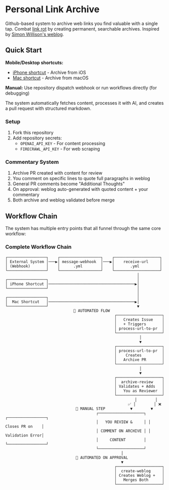 # Personal Link Archive

Github-based system to archive web links you find valuable with a single tap.
Combat [link rot](https://en.wikipedia.org/wiki/Link_rot) by creating permanent, searchable archives.
Inspired by [Simon Willison's weblog](https://simonwillison.net/2024/Dec/22/link-blog/).

## Quick Start

**Mobile/Desktop shortcuts:**
- [iPhone shortcut](triggers/iphone/) - Archive from iOS
- [Mac shortcut](triggers/mac/) - Archive from macOS

**Manual:** Use repository dispatch webhook or run workflows directly (for debugging)

The system automatically fetches content, processes it with AI, and creates a pull request with structured markdown.

### Setup

1. Fork this repository
2. Add repository secrets:
   - `OPENAI_API_KEY` - For content processing
   - `FIRECRAWL_API_KEY` - For web scraping

### Commentary System

1. Archive PR created with content for review
2. You comment on specific lines to quote full paragraphs in weblog
3. General PR comments become "Additional Thoughts" 
4. On approval: weblog auto-generated with quoted content + your commentary
5. Both archive and weblog validated before merge

## Workflow Chain

The system has multiple entry points that all funnel through the same core workflow:

### Complete Workflow Chain

```
┌─────────────────┐    ┌──────────────────┐    ┌────────────────────┐
│ External System │───▶│ message-webhook  │───▶│    receive-url     │
│ (Webhook)       │    │      .yml        │    │       .yml         │
└─────────────────┘    └──────────────────┘    └────────────────────┘
                                                          │
┌─────────────────┐                                       │
│ iPhone Shortcut │──────────────────────────────────────▶│
└─────────────────┘                                       │
                                                          │
┌─────────────────┐                                       │
│  Mac Shortcut   │──────────────────────────────────────▶│
└─────────────────┘                                       ▼
                              🤖 AUTOMATED FLOW           
                                                ┌────────────────────┐
                                                │   Creates Issue    │
                                                │   + Triggers       │
                                                │ process-url-to-pr  │
                                                └────────────────────┘
                                                           │
                                                           ▼
                                                ┌────────────────────┐
                                                │ process-url-to-pr  │
                                                │    Creates         │
                                                │   Archive PR       │
                                                └────────────────────┘
                                                           │
                                                           ▼
                                                ┌────────────────────┐
                                                │  archive-review    │
                                                │ Validates + Adds   │
                                                │   You as Reviewer  │
                                                └────────────────────┘
                                                         │        │
                                                      ✅ │        │ ❌
                               👤 MANUAL STEP           ▼        ▼
                                        ┌────────────────────┐ ┌─────────────────┐
                                        │   YOU REVIEW &     │ │ Closes PR on    │
                                        │ COMMENT ON ARCHIVE │ │ Validation Error│
                                        │     CONTENT        │ └─────────────────┘
                                        └────────────────────┘
                                                   │
                               🤖 AUTOMATED ON APPROVAL
                                                   ▼
                                                ┌────────────────────┐
                                                │  create-weblog     │
                                                │ Creates Weblog +   │
                                                │   Merges Both      │
                                                └────────────────────┘
```